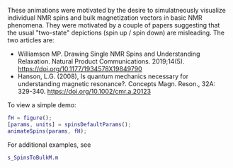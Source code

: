 These animations were motivated by the desire to simulatneously visualize individual NMR spins and bulk magnetization vectors in basic NMR phenomena. They were motivated by a couple of papers suggesting that the usual "two-state" depictions (spin up / spin down) are misleading. The two articles are:

- Williamson MP. Drawing Single NMR Spins and Understanding Relaxation. Natural Product Communications. 2019;14(5). https://doi.org/10.1177/1934578X19849790
- Hanson, L.G. (2008), Is quantum mechanics necessary for understanding magnetic resonance?. Concepts Magn. Reson., 32A: 329-340. https://doi.org/10.1002/cmr.a.20123

To view a simple demo:

```matlab
fH = figure();
[params, units] = spinsDefaultParams();
animateSpins(params, fH);
```

For additional examples, see

```matlab
s_SpinsToBulkM.m
```
